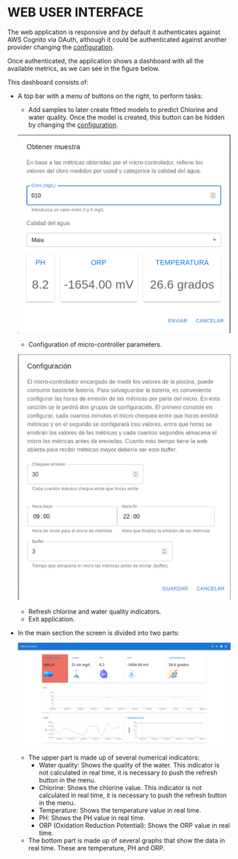 # WEB USER INTERFACE
The web application is responsive and by default it authenticates against AWS Cognito via OAuth, although it could be authenticated against another provider changing the [configuration](../internal/config/config.go).

Once authenticated, the application shows a dashboard with all the available metrics, as we can see in the figure below.

This dashboard consists of:

- A top bar with a menu of buttons on the right, to perform tasks:
  - Add samples to later create fitted models to predict Chlorine and water quality. Once the model is created, this button can be hidden by changing the [configuration](../internal/config/config.go).
  
  ![sample](./samples.png)

  - Configuration of micro-controller parameters.

  ![config](./config.png)

  - Refresh chlorine and water quality indicators.
  - Exit application.
- In the main section the screen is divided into two parts:

  ![dashboard](./dashboard.png)

  - The upper part is made up of several numerical indicators:
    - Water quality: Shows the quality of the water. This indicator is not calculated in real time, it is necessary to push the refresh button in the menu.
    - Chlorine: Shows the chlorine value. This indicator is not calculated in real time, it is necessary to push the refresh button in the menu.
    - Temperature: Shows the temperature value in real time.
    - PH: Shows the PH value in real time.
    - ORP (Oxidation Reduction Potential): Shows the ORP value in real time.
  - The bottom part is made up of several graphs that show the data in real time. These are temperature, PH and ORP.
